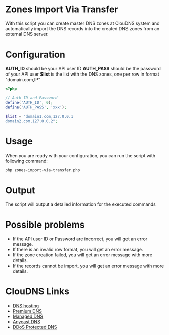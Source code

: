 # Zones Import Via Transfer
With this script you can create master DNS zones at ClouDNS system and automatically import the DNS records into the created DNS zones from an external DNS server.

# Configuration
**AUTH_ID** should be your API user ID
**AUTH_PASS** should be the password of your API user
**$list** is the list with the DNS zones, one per row in format "domain.com,IP"

```php
<?php

// Auth ID and Password
define('AUTH_ID', 0);
define('AUTH_PASS', 'xxx');

$list = "domain1.com,127.0.0.1
domain2.com,127.0.0.2";
```

# Usage
When you are ready with your configuration, you can run the script with following command:
```
php zones-import-via-transfer.php
```

# Output
The script will output a detailed information for the executed commands

# Possible problems
- If the API user ID or Password are incorrect, you will get an error message.
- If there is an invalid row format, you will get an error message.
- If the zone creation failed, you will get an error message with more details.
- If the records cannot be import, you will get an error message with more details.


# ClouDNS Links
* [DNS hosting](https://www.cloudns.net)
* [Premium DNS](https://www.cloudns.net/premium/)
* [Managed DNS](https://www.cloudns.net/managed-dns/)
* [Anycast DNS](https://www.cloudns.net/anycast-dns)
* [DDoS Protected DNS](https://www.cloudns.net/ddos-protected-plans/)
